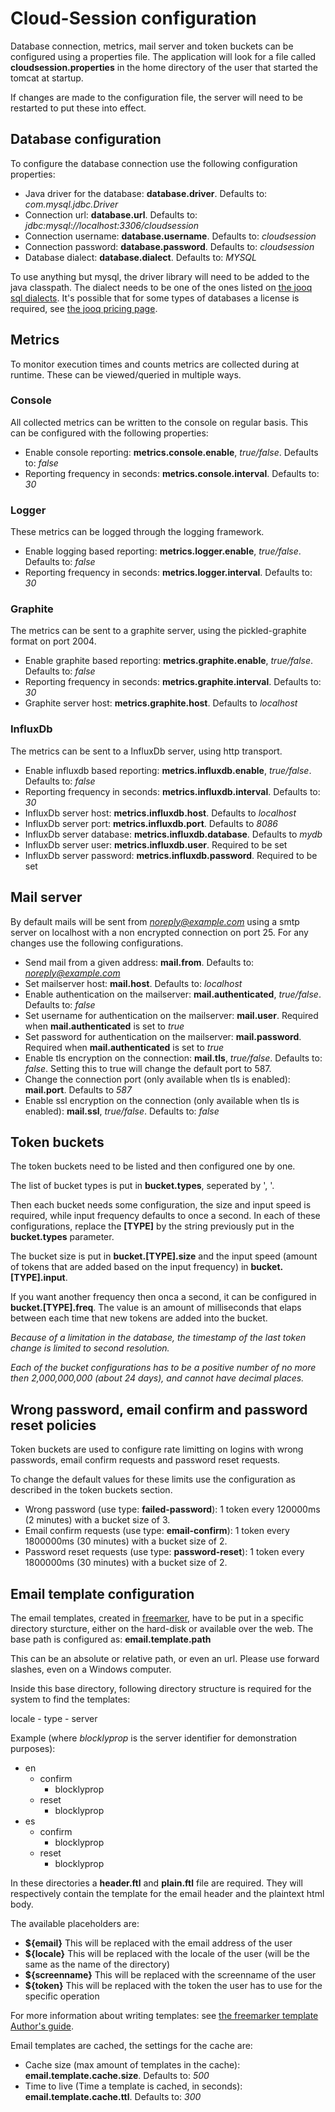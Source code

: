 # Cloud-Session configuration

Database connection, metrics, mail server and token buckets can be configured using a properties file.
The application will look for a file called **cloudsession.properties** in the home directory of the user that started the tomcat at startup.

If changes are made to the configuration file, the server will need to be restarted to put these into effect.

## Database configuration
To configure the database connection use the following configuration properties:

- Java driver for the database: **database.driver**. Defaults to: *com.mysql.jdbc.Driver*
- Connection url: **database.url**. Defaults to: *jdbc:mysql://localhost:3306/cloudsession*
- Connection username: **database.username**. Defaults to: *cloudsession*
- Connection password: **database.password**. Defaults to: *cloudsession*
- Database dialect: **database.dialect**. Defaults to: *MYSQL*

To use anything but mysql, the driver library will need to be added to the java classpath. The dialect needs to be one of the ones listed on [the jooq sql dialects](http://www.jooq.org/javadoc/3.6.x/org/jooq/SQLDialect.html).
It's possible that for some types of databases a license is required, see [the jooq pricing page](http://www.jooq.org/download/).

## Metrics
To monitor execution times and counts metrics are collected during at runtime. These can be viewed/queried in multiple ways.

### Console
All collected metrics can be written to the console on regular basis. This can be configured with the following properties:

- Enable console reporting: **metrics.console.enable**, *true/false*. Defaults to: *false*
- Reporting frequency in seconds: **metrics.console.interval**. Defaults to: *30*

### Logger
These metrics can be logged through the logging framework.

- Enable logging based reporting: **metrics.logger.enable**, *true/false*. Defaults to: *false*
- Reporting frequency in seconds: **metrics.logger.interval**. Defaults to: *30*

### Graphite
The metrics can be sent to a graphite server, using the pickled-graphite format on port 2004.

- Enable graphite based reporting: **metrics.graphite.enable**, *true/false*. Defaults to: *false*
- Reporting frequency in seconds: **metrics.graphite.interval**. Defaults to: *30*
- Graphite server host: **metrics.graphite.host**. Defaults to *localhost*

### InfluxDb
The metrics can be sent to a InfluxDb server, using http transport.

- Enable influxdb based reporting: **metrics.influxdb.enable**, *true/false*. Defaults to: *false*
- Reporting frequency in seconds: **metrics.influxdb.interval**. Defaults to: *30*
- InfluxDb server host: **metrics.influxdb.host**. Defaults to *localhost*
- InfluxDb server port: **metrics.influxdb.port**. Defaults to *8086*
- InfluxDb server database: **metrics.influxdb.database**. Defaults to *mydb*
- InfluxDb server user: **metrics.influxdb.user**. Required to be set
- InfluxDb server password: **metrics.influxdb.password**. Required to be set

## Mail server
By default mails will be sent from *noreply@example.com* using a smtp server on localhost with a non encrypted connection on port 25. For any changes use the following configurations.

- Send mail from a given address: **mail.from**. Defaults to: *noreply@example.com*
- Set mailserver host: **mail.host**. Defaults to: *localhost*
- Enable authentication on the mailserver: **mail.authenticated**, *true/false*. Defaults to: *false*
- Set username for authentication on the mailserver: **mail.user**. Required when **mail.authenticated** is set to *true*
- Set password for authentication on the mailserver: **mail.password**. Required when **mail.authenticated** is set to *true*
- Enable tls encryption on the connection: **mail.tls**, *true/false*. Defaults to: *false*. Setting this to true will change the default port to 587.
- Change the connection port (only available when tls is enabled): **mail.port**. Defaults to *587*
- Enable ssl encryption on the connection (only available when tls is enabled): **mail.ssl**, *true/false*. Defaults to: *false*

## Token buckets
The token buckets need to be listed and then configured one by one.

The list of bucket types is put in **bucket.types**, seperated by ', '.

Then each bucket needs some configuration, the size and input speed is required, while input frequency defaults to once a second. In each of these configurations, replace the **[TYPE]** by the string previously put in the **bucket.types** parameter.

The bucket size is put in **bucket.[TYPE].size** and the input speed (amount of tokens that are added based on the input frequency) in **bucket.[TYPE].input**.

If you want another frequency then onca a second, it can be configured in **bucket.[TYPE].freq**. The value is an amount of milliseconds that elaps between each time that new tokens are added into the bucket.

*Because of a limitation in the database, the timestamp of the last token change is limited to second resolution.*

*Each of the bucket configurations has to be a positive number of no more then 2,000,000,000 (about 24 days), and cannot have decimal places.*

## Wrong password, email confirm and password reset policies
Token buckets are used to configure rate limitting on logins with wrong passwords, email confirm requests and password reset requests.

To change the default values for these limits use the configuration as described in the token buckets section.

- Wrong password (use type: **failed-password**): 1 token every 120000ms (2 minutes) with a bucket size of 3.
- Email confirm requests (use type: **email-confirm**): 1 token every 1800000ms (30 minutes) with a bucket size of 2.
- Password reset requests (use type: **password-reset**): 1 token every 1800000ms (30 minutes) with a bucket size of 2.

## Email template configuration
The email templates, created in [freemarker](http://freemarker.org/), have to be put in a specific directory sturcture, either on the hard-disk or available over the web.
The base path is configured as: **email.template.path**

This can be an absolute or relative path, or even an url. Please use forward slashes, even on a Windows computer.

Inside this base directory, following directory structure is required for the system to find the templates:

locale - type - server

Example (where *blocklyprop* is the server identifier for demonstration purposes):

- en
    - confirm
        - blocklyprop
    - reset
        - blocklyprop
- es
    - confirm
        - blocklyprop
    - reset
        - blocklyprop

In these directories a **header.ftl** and **plain.ftl** file are required. They will respectively contain the template for the email header and the plaintext html body.

The available placeholders are:

- **${email}** This will be replaced with the email address of the user
- **${locale}** This will be replaced with the locale of the user (will be the same as the name of the directory)
- **${screenname}** This will be replaced with the screenname of the user
- **${token}** This will be replaced with the token the user has to use for the specific operation

For more information about writing templates: see [the freemarker template Author's guide](http://freemarker.org/docs/dgui.html).

Email templates are cached, the settings for the cache are:

- Cache size (max amount of templates in the cache): **email.template.cache.size**. Defaults to: *500*
- Time to live (Time a template is cached, in seconds): **email.template.cache.ttl**. Defaults to: *300*